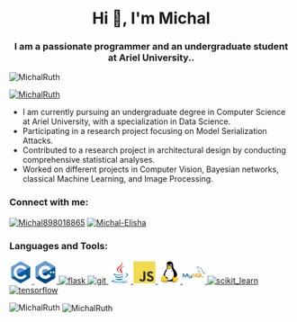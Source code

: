 <h1 align="center">Hi 👋, I'm Michal</h1>
<h3 align="center">I am a passionate programmer and an undergraduate student at Ariel University..</h3>

<p align="left"> <img src="https://komarev.com/ghpvc/?username=MichalRuth&label=Profile%20views&color=0e75b6&style=flat" alt="MichalRuth" /> </p>

<p align="left"> <a href="https://github.com/ryo-ma/github-profile-trophy"><img src="https://github-profile-trophy.vercel.app/?username=MichalRuth&theme=monokai" alt="MichalRuth" /></a> </p>

- I am currently pursuing an undergraduate degree in Computer Science at Ariel University, with a specialization in Data Science.
- Participating in a research project focusing on Model Serialization Attacks.
- Contributed to a research project in architectural design by conducting 
comprehensive statistical analyses.
- Worked on different projects in Computer Vision, Bayesian networks, classical Machine 
Learning, and Image Processing.

<h3 align="left">Connect with me:</h3>
<p align="left">
<a href="https://twitter.com/Michal898018865" target="blank"><img align="center" src="https://raw.githubusercontent.com/rahuldkjain/github-profile-readme-generator/master/src/images/icons/Social/twitter.svg" alt="Michal898018865" height="30" width="40" /></a>
<a href="https://www.linkedin.com/in/michal-elisha-ab6482222" target="blank"><img align="center" src="https://raw.githubusercontent.com/rahuldkjain/github-profile-readme-generator/master/src/images/icons/Social/linked-in-alt.svg" alt="Michal-Elisha" height="30" width="40" /></a>
</p>

<h3 align="left">Languages and Tools:</h3>
<p align="left"> <a href="https://www.cprogramming.com/" target="_blank" rel="noreferrer"> <img src="https://raw.githubusercontent.com/devicons/devicon/master/icons/c/c-original.svg" alt="c" width="40" height="40"/> </a> <a href="https://www.w3schools.com/cpp/" target="_blank" rel="noreferrer"> <img src="https://raw.githubusercontent.com/devicons/devicon/master/icons/cplusplus/cplusplus-original.svg" alt="cplusplus" width="40" height="40"/> </a> <a href="https://flask.palletsprojects.com/" target="_blank" rel="noreferrer"> <img src="https://www.vectorlogo.zone/logos/pocoo_flask/pocoo_flask-icon.svg" alt="flask" width="40" height="40"/> </a> <a href="https://git-scm.com/" target="_blank" rel="noreferrer"> <img src="https://www.vectorlogo.zone/logos/git-scm/git-scm-icon.svg" alt="git" width="40" height="40"/> </a> <a href="https://www.java.com" target="_blank" rel="noreferrer"> <img src="https://raw.githubusercontent.com/devicons/devicon/master/icons/java/java-original.svg" alt="java" width="40" height="40"/> </a> <a href="https://developer.mozilla.org/en-US/docs/Web/JavaScript" target="_blank" rel="noreferrer"> <img src="https://raw.githubusercontent.com/devicons/devicon/master/icons/javascript/javascript-original.svg" alt="javascript" width="40" height="40"/> </a> <a href="https://www.linux.org/" target="_blank" rel="noreferrer"> <img src="https://raw.githubusercontent.com/devicons/devicon/master/icons/linux/linux-original.svg" alt="linux" width="40" height="40"/> </a> <a href="https://www.mysql.com/" target="_blank" rel="noreferrer"> <img src="https://raw.githubusercontent.com/devicons/devicon/master/icons/mysql/mysql-original-wordmark.svg" alt="mysql" width="40" height="40"/> </a> <a href="https://www.python.org" target="_blank" rel="noreferrer"> <img src="https://upload.wikimedia.org/wikipedia/commons/0/05/Scikit_learn_logo_small.svg" alt="scikit_learn" width="40" height="40"/> </a> <a href="https://www.tensorflow.org" target="_blank" rel="noreferrer"> <img src="https://www.vectorlogo.zone/logos/tensorflow/tensorflow-icon.svg" alt="tensorflow" width="40" height="40"/> </a> </p>

<p><img align="left" src="https://github-readme-stats.vercel.app/api/top-langs?username=MichalRuth&show_icons=true&theme=dark&cache_seconds=1800&locale=en&layout=compact" alt="MichalRuth" /></p>

<p>&nbsp;<img align="center" src="https://github-readme-stats.vercel.app/api?username=MichalRuth&show_icons=true&theme=dark&cache_seconds=1800&locale=en" alt="MichalRuth" /></p>

